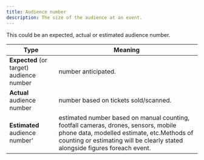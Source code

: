 ```yaml
---
title: Audience number
description: The size of the audience at an event.
---
```


This could be an expected, actual or estimated audience number.

| Type                                     | Meaning                                                                                                                                                                                                           |
| ---------------------------------------- | ----------------------------------------------------------------------------------------------------------------------------------------------------------------------------------------------------------------- |
| **Expected** (or target) audience number | number anticipated.                                                                                                                                                                                               |
| **Actual** audience number               | number based on tickets sold/scanned.                                                                                                                                                                             |
| **Estimated** audience number’           | estimated number based on manual counting, footfall cameras, drones, sensors, mobile phone data, modelled estimate, etc.Methods of counting or estimating will be clearly stated alongside figures foreach event. |
